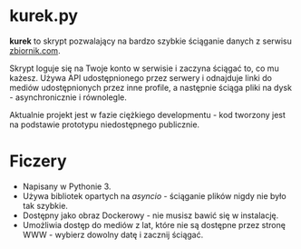 # kurek.py
**kurek** to skrypt pozwalający na bardzo szybkie ściąganie danych z serwisu [zbiornik.com](https://zbiornik.com).

Skrypt loguje się na Twoje konto w serwisie i zaczyna ściągać to, co mu każesz. Używa API udostępnionego przez serwery i odnajduje linki do mediów udostępnionych przez inne profile, a następnie ściąga pliki na dysk - asynchronicznie i równolegle. 

Aktualnie projekt jest w fazie ciężkiego developmentu - kod tworzony jest na podstawie prototypu niedostępnego publicznie.

# Ficzery
- Napisany w Pythonie 3. 
- Używa bibliotek opartych na *asyncio* - ściąganie plików nigdy nie było tak szybkie.
- Dostępny jako obraz Dockerowy - nie musisz bawić się w instalację.
- Umożliwia dostęp do mediów z lat, które nie są dostępne przez stronę WWW - wybierz dowolny datę i zacznij ściągać.
